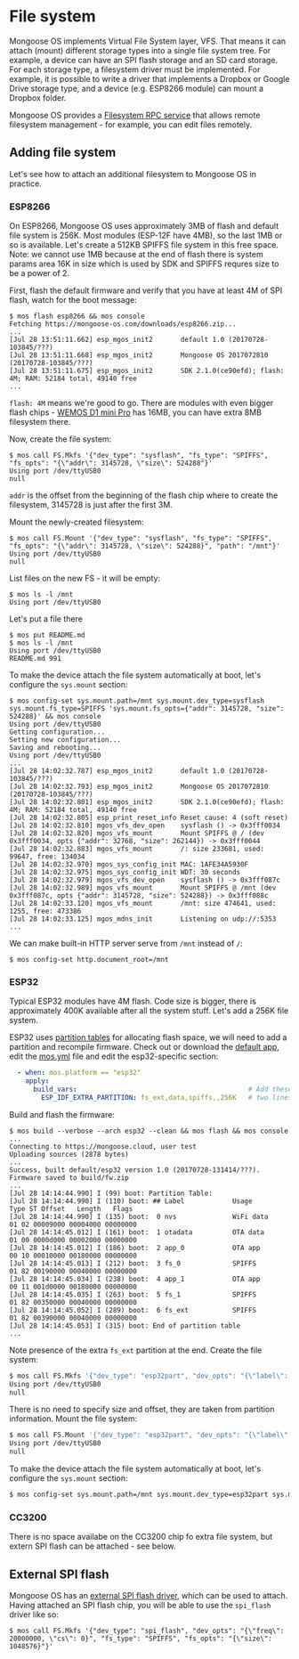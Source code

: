 # File system

Mongoose OS implements Virtual File System layer, VFS. That means it can
attach (mount) different storage types into a single file system tree.
For example, a device can have an SPI flash storage and an SD card storage.
For each storage type, a filesystem driver must be implemented. For example,
it is possible to write a driver that implements a Dropbox or Google Drive
storage type, and a device (e.g. ESP8266 module) can mount a Dropbox folder.

Mongoose OS provides a
[Filesystem RPC service](/docs/mos/api/rpc/rpc-service-fs.md)
that allows remote filesystem management - for example,
you can edit files remotely.

## Adding file system

Let's see how to attach an additional filesystem to Mongoose OS in practice.

### ESP8266

On ESP8266, Mongoose OS uses approximately 3MB of flash and default file system is 256K.
Most modules (ESP-12F have 4MB), so the last 1MB or so is available. Let's create a 512KB SPIFFS file system in this free space.
Note: we cannot use 1MB because at the end of flash there is system params area 16K in size which is used by SDK and SPIFFS requres size to be a power of 2.

First, flash the default firmware and verify that you have at least 4M of SPI flash, watch for the boot message:

```
$ mos flash esp8266 && mos console
Fetching https://mongoose-os.com/downloads/esp8266.zip...
...
[Jul 28 13:51:11.662] esp_mgos_init2       default 1.0 (20170728-103845/???)
[Jul 28 13:51:11.668] esp_mgos_init2       Mongoose OS 2017072810 (20170728-103845/???)
[Jul 28 13:51:11.675] esp_mgos_init2       SDK 2.1.0(ce90efd); flash: 4M; RAM: 52184 total, 49140 free
...

```

`flash: 4M` means we're good to go. There are modules with even bigger flash chips - [WEMOS D1 mini Pro](https://wiki.wemos.cc/products:d1:d1_mini_pro) has 16MB, you can have extra 8MB filesystem there.

Now, create the file system:

```
$ mos call FS.Mkfs '{"dev_type": "sysflash", "fs_type": "SPIFFS", "fs_opts": "{\"addr\": 3145728, \"size\": 524288"}'
Using port /dev/ttyUSB0
null
```

`addr` is the offset from the beginning of the flash chip where to create the filesystem, 3145728 is just after the first 3M.

Mount the newly-created filesystem:

```
$ mos call FS.Mount '{"dev_type": "sysflash", "fs_type": "SPIFFS", "fs_opts": "{\"addr\": 3145728, \"size\": 524288}", "path": "/mnt"}'
Using port /dev/ttyUSB0
null
```

List files on the new FS - it will be empty:

```
$ mos ls -l /mnt
Using port /dev/ttyUSB0
```

Let's put a file there

```
$ mos put README.md
$ mos ls -l /mnt
Using port /dev/ttyUSB0
README.md 991
```

To make the device attach the file system automatically at boot, let's configure the `sys.mount` section:

```
$ mos config-set sys.mount.path=/mnt sys.mount.dev_type=sysflash sys.mount.fs_type=SPIFFS 'sys.mount.fs_opts={"addr": 3145728, "size": 524288}' && mos console
Using port /dev/ttyUSB0
Getting configuration...
Setting new configuration...
Saving and rebooting...
Using port /dev/ttyUSB0
...
[Jul 28 14:02:32.787] esp_mgos_init2       default 1.0 (20170728-103845/???)
[Jul 28 14:02:32.793] esp_mgos_init2       Mongoose OS 2017072810 (20170728-103845/???)
[Jul 28 14:02:32.801] esp_mgos_init2       SDK 2.1.0(ce90efd); flash: 4M; RAM: 52184 total, 49140 free
[Jul 28 14:02:32.805] esp_print_reset_info Reset cause: 4 (soft reset)
[Jul 28 14:02:32.810] mgos_vfs_dev_open    sysflash () -> 0x3fff0034
[Jul 28 14:02:32.820] mgos_vfs_mount       Mount SPIFFS @ / (dev 0x3fff0034, opts {"addr": 32768, "size": 262144}) -> 0x3fff0044
[Jul 28 14:02:32.883] mgos_vfs_mount       /: size 233681, used: 99647, free: 134034
[Jul 28 14:02:32.970] mgos_sys_config_init MAC: 1AFE34A5930F
[Jul 28 14:02:32.975] mgos_sys_config_init WDT: 30 seconds
[Jul 28 14:02:32.979] mgos_vfs_dev_open    sysflash () -> 0x3fff087c
[Jul 28 14:02:32.989] mgos_vfs_mount       Mount SPIFFS @ /mnt (dev 0x3fff087c, opts {"addr": 3145728, "size": 524288}) -> 0x3fff088c
[Jul 28 14:02:33.120] mgos_vfs_mount       /mnt: size 474641, used: 1255, free: 473386
[Jul 28 14:02:33.125] mgos_mdns_init       Listening on udp://:5353
...
```

We can make built-in HTTP server serve from `/mnt` instead of `/`:

```
$ mos config-set http.document_root=/mnt
```

### ESP32

Typical ESP32 modules have 4M flash. Code size is bigger, there is approximately 400K available after all the system stuff. Let's add a 256K file system.

ESP32 uses [partition tables](http://esp-idf.readthedocs.io/en/latest/api-guides/partition-tables.html) for allocating flash space, we will need to add a partition and recompile firmware.
Check out or download the [default app](https://github.com/mongoose-os-apps/default), edit the [mos.yml](https://github.com/mongoose-os-apps/default/blob/master/mos.yml) file and edit the esp32-specific section:

```yaml
  - when: mos.platform == "esp32"
    apply:
      build_vars:                                           # Add these
        ESP_IDF_EXTRA_PARTITION: fs_ext,data,spiffs,,256K   # two lines
```

Build and flash the firmware:

```
$ mos build --verbose --arch esp32 --clean && mos flash && mos console
...
Connecting to https://mongoose.cloud, user test
Uploading sources (2878 bytes)
...
Success, built default/esp32 version 1.0 (20170728-131414/???).
Firmware saved to build/fw.zip
...
[Jul 28 14:14:44.990] I (99) boot: Partition Table:
[Jul 28 14:14:44.990] I (110) boot: ## Label            Usage          Type ST Offset   Length   Flags
[Jul 28 14:14:44.990] I (135) boot:  0 nvs              WiFi data        01 02 00009000 00004000 00000000
[Jul 28 14:14:45.012] I (161) boot:  1 otadata          OTA data         01 00 0000d000 00002000 00000000
[Jul 28 14:14:45.012] I (186) boot:  2 app_0            OTA app          00 10 00010000 00180000 00000000
[Jul 28 14:14:45.013] I (212) boot:  3 fs_0             SPIFFS           01 82 00190000 00040000 00000000
[Jul 28 14:14:45.034] I (238) boot:  4 app_1            OTA app          00 11 001d0000 00180000 00000000
[Jul 28 14:14:45.035] I (263) boot:  5 fs_1             SPIFFS           01 82 00350000 00040000 00000000
[Jul 28 14:14:45.052] I (289) boot:  6 fs_ext           SPIFFS           01 82 00390000 00040000 00000000
[Jul 28 14:14:45.053] I (315) boot: End of partition table
...
```

Note presence of the extra `fs_ext` partition at the end.
Create the file system:

```bash
$ mos call FS.Mkfs '{"dev_type": "esp32part", "dev_opts": "{\"label\": \"fs_ext\"}", "fs_type": "SPIFFS"}'
Using port /dev/ttyUSB0
null
```

There is no need to specify size and offset, they are taken from partition information.
Mount the file system:

```bash
$ mos call FS.Mount '{"dev_type": "esp32part", "dev_opts": "{\"label\": \"fs_ext\"}", "fs_type": "SPIFFS", "path": "/mnt"}'
Using port /dev/ttyUSB0
null
```

To make the device attach the file system automatically at boot, let's configure the `sys.mount` section:

```bash
$ mos config-set sys.mount.path=/mnt sys.mount.dev_type=esp32part sys.mount.fs_type=SPIFFS 'sys.mount.dev_opts={"label": "fs_ext"}'
```

### CC3200

There is no space availabe on the CC3200 chip fo extra file system, but extern SPI flash can be attached - see below.

## External SPI flash

Mongoose OS has an [external SPI flash driver](https://github.com/mongoose-os-libs/vfs-dev-spi-flash/), which can be used to attach.
Having attached an SPI flash chip, you will be able to use the `spi_flash` driver like so:

```
$ mos call FS.Mkfs '{"dev_type": "spi_flash", "dev_opts": "{\"freq\": 20000000, \"cs\": 0}", "fs_type": "SPIFFS", "fs_opts": "{\"size\": 1048576}"}'
```
